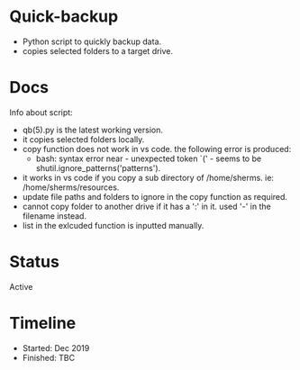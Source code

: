 # Quick-backup
- Python script to quickly backup data.
- copies selected folders to a target drive.

# Docs
Info about script:
- qb(5).py is the latest working version.
- it copies selected folders locally.
- copy function does not work in vs code. the following error is produced:
  - bash: syntax error near - unexpected token `(' - seems to be shutil.ignore_patterns('patterns').
- it works in vs code if you copy a sub directory of /home/sherms. ie: /home/sherms/resources.
- update file paths and folders to ignore in the copy function as required.
- cannot copy folder to another drive if it has a ':' in it. used '-' in the filename instead.
- list in the exlcuded function is inputted manually.

# Status
Active

# Timeline
- Started: Dec 2019 
- Finished: TBC
